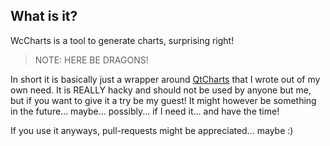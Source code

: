 What is it?
-----------
WcCharts is a tool to generate charts, surprising right!

> NOTE: HERE BE DRAGONS!

In short it is basically just a wrapper around [QtCharts](https://doc.qt.io/qt-5/qtcharts-index.html) that I wrote out of my own need.
It is REALLY hacky and should not be used by anyone but me, but if you want to give it a try be my guest! It might however be something
in the future... maybe... possibly... if I need it... and have the time!

If you use it anyways, pull-requests might be appreciated... maybe :)
